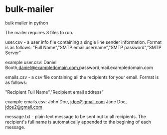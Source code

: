 bulk-mailer
===========

bulk mailer in python

The mailer requires 3 files to run.

user.csv - a user info file containing a single line sender information. Format is as follows:
"Full Name","SMTP email username","SMTP password","SMTP Server"

example user.csv:
Daniel Booth,daniel@exampledomain.com,password,mail.exampledomain.com

emails.csv - a csv file containing all the recipients for your email. Format is as follows:

"Recipient Full Name","Recipient email address"

example emails.csv:
John Doe, jdoe@gmail.com
Jane Doe, jdoe2@gmail.com

message.txt - plain text message to be sent out to all recipients. The recipient's full name is automatically appended to the begining of each message.